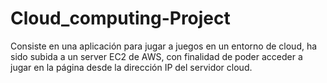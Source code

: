 # Cloud_computing-Project
Consiste en una aplicación para jugar a juegos en un entorno de cloud, ha sido subida a un server EC2 de AWS, con finalidad de poder acceder a jugar en la página desde la dirección IP del servidor cloud.
